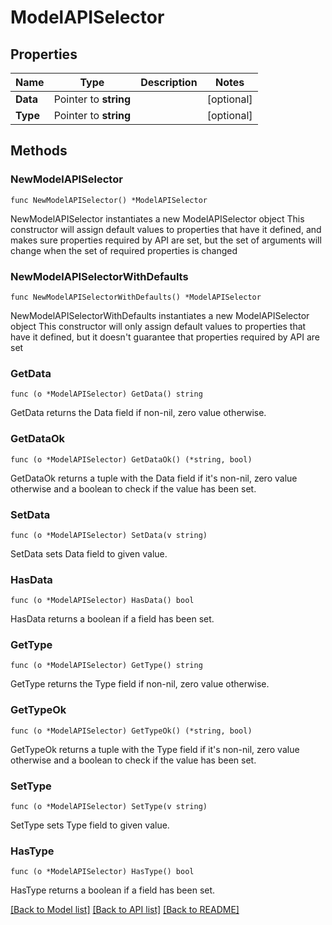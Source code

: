 # ModelAPISelector

## Properties

Name | Type | Description | Notes
------------ | ------------- | ------------- | -------------
**Data** | Pointer to **string** |  | [optional] 
**Type** | Pointer to **string** |  | [optional] 

## Methods

### NewModelAPISelector

`func NewModelAPISelector() *ModelAPISelector`

NewModelAPISelector instantiates a new ModelAPISelector object
This constructor will assign default values to properties that have it defined,
and makes sure properties required by API are set, but the set of arguments
will change when the set of required properties is changed

### NewModelAPISelectorWithDefaults

`func NewModelAPISelectorWithDefaults() *ModelAPISelector`

NewModelAPISelectorWithDefaults instantiates a new ModelAPISelector object
This constructor will only assign default values to properties that have it defined,
but it doesn't guarantee that properties required by API are set

### GetData

`func (o *ModelAPISelector) GetData() string`

GetData returns the Data field if non-nil, zero value otherwise.

### GetDataOk

`func (o *ModelAPISelector) GetDataOk() (*string, bool)`

GetDataOk returns a tuple with the Data field if it's non-nil, zero value otherwise
and a boolean to check if the value has been set.

### SetData

`func (o *ModelAPISelector) SetData(v string)`

SetData sets Data field to given value.

### HasData

`func (o *ModelAPISelector) HasData() bool`

HasData returns a boolean if a field has been set.

### GetType

`func (o *ModelAPISelector) GetType() string`

GetType returns the Type field if non-nil, zero value otherwise.

### GetTypeOk

`func (o *ModelAPISelector) GetTypeOk() (*string, bool)`

GetTypeOk returns a tuple with the Type field if it's non-nil, zero value otherwise
and a boolean to check if the value has been set.

### SetType

`func (o *ModelAPISelector) SetType(v string)`

SetType sets Type field to given value.

### HasType

`func (o *ModelAPISelector) HasType() bool`

HasType returns a boolean if a field has been set.


[[Back to Model list]](../README.md#documentation-for-models) [[Back to API list]](../README.md#documentation-for-api-endpoints) [[Back to README]](../README.md)


